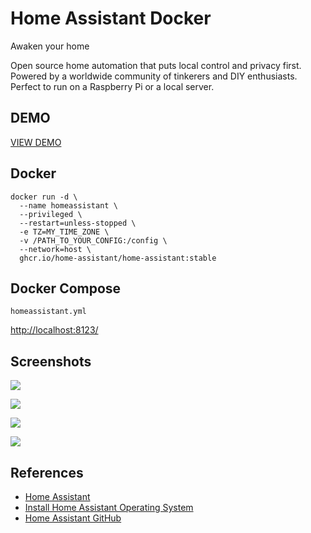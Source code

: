 # Home Assistant Docker

Awaken your home

Open source home automation that puts local control and privacy first. Powered by a worldwide community of tinkerers and DIY enthusiasts. Perfect to run on a Raspberry Pi or a local server.

## DEMO
[VIEW DEMO](https://demo.home-assistant.io/)

## Docker
```
docker run -d \
  --name homeassistant \
  --privileged \
  --restart=unless-stopped \
  -e TZ=MY_TIME_ZONE \
  -v /PATH_TO_YOUR_CONFIG:/config \
  --network=host \
  ghcr.io/home-assistant/home-assistant:stable
```

## Docker Compose
`homeassistant.yml`

[http://localhost:8123/](http://localhost:8123/)

## Screenshots
![](https://www.home-assistant.io/images/getting-started/lovelace.png)

![](https://www.home-assistant.io/images/getting-started/integrations.png)

![](https://www.home-assistant.io/images/getting-started/automation-editor.png)

![](https://www.home-assistant.io/images/getting-started/new-automation.png)

## References
- [Home Assistant](https://www.home-assistant.io/)
- [Install Home Assistant Operating System](https://www.home-assistant.io/installation/linux)
- [Home Assistant GitHub](https://github.com/home-assistant)